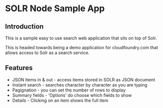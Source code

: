 SOLR Node Sample App
====================

Introduction
------------

This is a sample easy to use search web application that sits on top
of Solr.

This is headed towards being a demo application for cloudfoundry.com
that allows access to Solr as a search service.

Features
--------

* JSON items in & out - access items stored in SOLR as JSON document
* Instant search - searches character by character as you are typing
* Pagignation - you can set the number of rows to display
* Summary fields - 'Options' do choose which fields to show
* Details - Clicking on an item shows the full item



